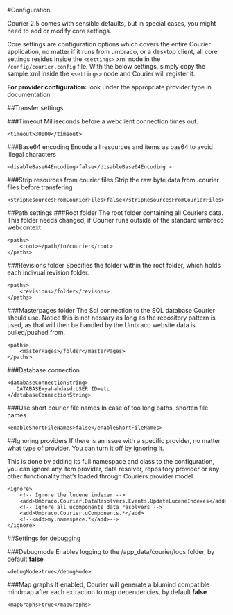 #Configuration

Courier 2.5 comes with sensible defaults, but in special cases, you might need to add or modify core settings.

Core settings are configuration options which covers the entire Courier application, no matter if it runs from umbraco, or a desktop client, all core settings resides inside the `<settings>` xml node in the` /config/courier.config` file. With the below settings, simply copy the sample xml inside the `<settings>` node and Courier will register it.

**For provider configuration:** look under the appropriate provider type in documentation

##Transfer settings

###Timeout
Milliseconds before a webclient connection times out.

	<timeout>30000</timeout>

###Base64 encoding
Encode all resources and items as bas64 to avoid illegal characters

	<disableBase64Encoding>false</disableBase64Encoding >

###Strip resources from courier files
Strip the raw byte data from .courier files before transfering

	<stripResourcesFromCourierFiles>false</stripResourcesFromCourierFiles>

##Path settings
###Root folder
The root folder containing all Couriers data. This folder needs changed, if Courier runs outside of the standard umbraco webcontext. 
	
	<paths>  
	    <root>~/path/to/courier</root>
	</paths>

###Revisions folder
Specifies the folder within the root folder, which holds each indivual revision folder.

	<paths>  
	    <revisions>/folder</revisons>
	</paths>

###Masterpages folder
The Sql connection to the SQL database Courier should use. Notice this is not nessary as long as the repository pattern is used, as that will then be handled by the Umbraco website data is pulled/pushed from.

	<paths>  
	    <masterPages>/folder</masterPages>
	</paths>

###Database connection
	
	<databaseConnectionString>
	   DATABASE=yahahdasd;USER ID=etc
	</databaseConnectionString>

###Use short courier file names
In case of too long paths, shorten file names

	<enableShortFileNames>false</enableShortFileNames>

##Ignoring providers
If there is an issue with a specific provider, no matter what type of provider. You can turn it off by ignoring it. 

This is done by adding its full namespace and class to the configuration, you can ignore any item provider, data resolver, repository provider or any other functionality that’s loaded through Couriers provider model.

	<ignore>
	    <!-- Ignore the lucene indexer -->
	    <add>Umbraco.Courier.DataResolvers.Events.UpdateLuceneIndexes</add>
	    <!-- ignore all ucomponents data resolvers -->
	    <add>Umbraco.Courier.uComponents.*</add>
	    <!--<add>my.namespace.*</add>-->
	</ignore>


##Settings for debugging

###Debugmode
Enables logging to the /app_data/courier/logs folder, by default **false**

	<debugMode>true</debugMode>

###Map graphs
If enabled, Courier will generate a blumind compatible mindmap after each extraction to map dependencies, by default **false**

	<mapGraphs>true</mapGraphs>
	
	